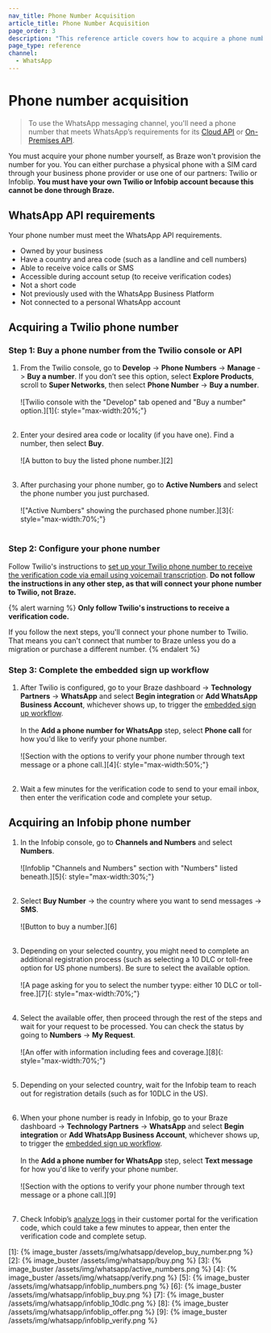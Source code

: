 ```yaml
---
nav_title: Phone Number Acquisition
article_title: Phone Number Acquisition
page_order: 3
description: "This reference article covers how to acquire a phone number from Twilio and Infobip."
page_type: reference
channel:
  - WhatsApp
---
```


# Phone number acquisition

> To use the WhatsApp messaging channel, you'll need a phone number that meets WhatsApp’s requirements for its [Cloud API](https://developers.facebook.com/docs/whatsapp/cloud-api/phone-numbers) or [On-Premises API](https://developers.facebook.com/docs/whatsapp/on-premises/phone-numbers).

You must acquire your phone number yourself, as Braze won't provision the number for you. You can either purchase a physical phone with a SIM card through your business phone provider or use one of our partners: Twilio or Infoblip. **You must have your own Twilio or Infobip account because this cannot be done through Braze.**

## WhatsApp API requirements

Your phone number must meet the WhatsApp API requirements.

- Owned by your business 
- Have a country and area code (such as a landline and cell numbers)
- Able to receive voice calls or SMS
- Accessible during account setup (to receive verification codes)
- Not a short code
- Not previously used with the WhatsApp Business Platform
- Not connected to a personal WhatsApp account

## Acquiring a Twilio phone number

### Step 1: Buy a phone number from the Twilio console or API

1. From the Twilio console, go to **Develop** -> **Phone Numbers** -> **Manage** -> **Buy a number**. If you don’t see this option, select **Explore Products**, scroll to **Super Networks**, then select **Phone Number** -> **Buy a number**. <br><br>![Twilio console with the "Develop" tab opened and "Buy a number" option.][1]{: style="max-width:20%;"}<br><br>

2. Enter your desired area code or locality (if you have one). Find a number, then select **Buy**. <br><br> ![A button to buy the listed phone number.][2]<br><br>

3. After purchasing your phone number, go to **Active Numbers** and select the phone number you just purchased. <br><br>!["Active Numbers" showing the purchased phone number.][3]{: style="max-width:70%;"}<br><br>

### Step 2: Configure your phone number

Follow Twilio's instructions to [set up your Twilio phone number to receive the verification code via email using voicemail transcription](https://www.twilio.com/docs/whatsapp/self-sign-up#setting-up-your-twilio-phone-number-to-receive-the-verification-code-via-email-using-voicemail-transcription). **Do not follow the instructions in any other step, as that will connect your phone number to Twilio, not Braze.**

{% alert warning %}
**Only follow Twilio's instructions to receive a verification code.**

If you follow the next steps, you'll connect your phone number to Twilio. That means you can't connect that number to Braze unless you do a migration or purchase a different number.
{% endalert %}

### Step 3: Complete the embedded sign up workflow

1. After Twilio is configured, go to your Braze dashboard -> **Technology Partners** -> **WhatsApp** and select **Begin integration** or **Add WhatsApp Business Account**, whichever shows up, to trigger the [embedded sign up workflow]({{site.baseurl}}/user_guide/message_building_by_channel/whatsapp/overview/embedded_signup/).<br><br>In the **Add a phone number for WhatsApp** step, select **Phone call** for how you'd like to verify your phone number. <br><br>![Section with the options to verify your phone number through text message or a phone call.][4]{: style="max-width:50%;"}<br><br>

2. Wait a few minutes for the verification code to send to your email inbox, then enter the verification code and complete your setup.

## Acquiring an Infobip phone number 

1. In the Infobip console, go to **Channels and Numbers** and select **Numbers**.<br><br>![Infoblip "Channels and Numbers" section with "Numbers" listed beneath.][5]{: style="max-width:30%;"}<br><br>

2. Select **Buy Number** -> the country where you want to send messages -> **SMS**.<br><br>![Button to buy a number.][6]<br><br>

3. Depending on your selected country, you might need to complete an additional registration process (such as selecting a 10 DLC or toll-free option for US phone numbers). Be sure to select the available option.<br><br>![A page asking for you to select the number tyype: either 10 DLC or toll-free.][7]{: style="max-width:70%;"}<br><br>

4. Select the available offer, then proceed through the rest of the steps and wait for your request to be processed. You can check the status by going to **Numbers** -> **My Request**. <br><br>![An offer with information including fees and coverage.][8]{: style="max-width:70%;"}<br><br>

5. Depending on your selected country, wait for the Infobip team to reach out for registration details (such as for 10DLC in the US).<br><br>

6. When your phone number is ready in Infobip, go to your Braze dashboard -> **Technology Partners** -> **WhatsApp** and select **Begin integration** or **Add WhatsApp Business Account**, whichever shows up, to trigger the [embedded sign up workflow]({{site.baseurl}}/user_guide/message_building_by_channel/whatsapp/overview/embedded_signup/).<br><br> In the **Add a phone number for WhatsApp** step, select **Text message** for how you'd like to verify your phone number.<br><br>![Section with the options to verify your phone number through text message or a phone call.][9]<br><br>

7. Check Infobip’s [analyze logs](https://www.infobip.com/docs/analyze/analyze-logs) in their customer portal for the verification code, which could take a few minutes to appear, then enter the verification code and complete setup.




[1]: {% image_buster /assets/img/whatsapp/develop_buy_number.png %}
[2]: {% image_buster /assets/img/whatsapp/buy.png %}
[3]: {% image_buster /assets/img/whatsapp/active_numbers.png %}
[4]: {% image_buster /assets/img/whatsapp/verify.png %}
[5]: {% image_buster /assets/img/whatsapp/infoblip_numbers.png %}
[6]: {% image_buster /assets/img/whatsapp/infoblip_buy.png %}
[7]: {% image_buster /assets/img/whatsapp/infoblip_10dlc.png %}
[8]: {% image_buster /assets/img/whatsapp/infoblip_offer.png %}
[9]: {% image_buster /assets/img/whatsapp/infoblip_verify.png %}